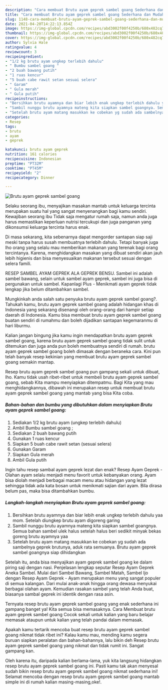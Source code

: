 ```yaml
---
description: "Cara membuat Brutu ayam geprek sambel goang Sederhana dan Mudah Dibuat"
title: "Cara membuat Brutu ayam geprek sambel goang Sederhana dan Mudah Dibuat"
slug: 1148-cara-membuat-brutu-ayam-geprek-sambel-goang-sederhana-dan-mudah-dibuat
date: 2021-04-20T14:22:13.854Z
image: https://img-global.cpcdn.com/recipes/abd3002f00f4250b/680x482cq70/brutu-ayam-geprek-sambel-goang-foto-resep-utama.jpg
thumbnail: https://img-global.cpcdn.com/recipes/abd3002f00f4250b/680x482cq70/brutu-ayam-geprek-sambel-goang-foto-resep-utama.jpg
cover: https://img-global.cpcdn.com/recipes/abd3002f00f4250b/680x482cq70/brutu-ayam-geprek-sambel-goang-foto-resep-utama.jpg
author: Sylvia Hale
ratingvalue: 4
reviewcount: 3
recipeingredient:
- "1/2 kg brutu ayam ungkep terlebih dahulu"
- " Bumbu sambel goang "
- "2 buah bawang putih"
- "1 ruas kencur"
- "5 buah cabe rawit setan sesuai selera"
- " Garam"
- " Gula merah"
- " Gula putih"
recipeinstructions:
- "Bersihkan brutu ayamnya dan biar lebih enak ungkep terlebih dahulu yaa mom. Setelah diungkep brutu ayam digoreng garing"
- "Sambil nunggu brutu ayamnya mateng kita siapkan sambel goangnya. Semua bahan sambel ulek halus setelah halus beri sedikit minyak bekas goreng brutu ayamnya yaa"
- "Setelah brutu ayam matang masukkan ke cobekan yg sudah ada sambelnya geprek brutunya, aduk rata semuanya. Brutu ayam geprek sambel goangnya siap dihidangkan"
categories:
- Resep
tags:
- brutu
- ayam
- geprek

katakunci: brutu ayam geprek 
nutrition: 161 calories
recipecuisine: Indonesian
preptime: "PT32M"
cooktime: "PT45M"
recipeyield: "2"
recipecategory: Dinner

---
```



![Brutu ayam geprek sambel goang](https://img-global.cpcdn.com/recipes/abd3002f00f4250b/680x482cq70/brutu-ayam-geprek-sambel-goang-foto-resep-utama.jpg)

Selaku seorang ibu, menyajikan masakan mantab untuk keluarga tercinta merupakan suatu hal yang sangat menyenangkan bagi kamu sendiri. Kewajiban seorang ibu Tidak saja mengatur rumah saja, namun anda juga harus memastikan keperluan nutrisi tercukupi dan juga panganan yang dikonsumsi keluarga tercinta harus enak.

Di masa  sekarang, kita sebenarnya dapat mengorder santapan siap saji meski tanpa harus susah membuatnya terlebih dahulu. Tetapi banyak juga lho orang yang selalu mau memberikan makanan yang terenak bagi orang tercintanya. Karena, menghidangkan masakan yang dibuat sendiri akan jauh lebih higienis dan bisa menyesuaikan makanan tersebut sesuai dengan selera famili. 

RESEP SAMBEL AYAM GEPREK ALA GEPREK BENSU. Sambel ini adalah sambel bawang, selain untuk sambel ayam geprek, sambel ini juga bisa di pergunakan untuk sambel. Kapanlagi Plus - Menikmati ayam geprek tidak lengkap jika belum ditambahkan sambel.

Mungkinkah anda salah satu penyuka brutu ayam geprek sambel goang?. Tahukah kamu, brutu ayam geprek sambel goang adalah hidangan khas di Indonesia yang sekarang disenangi oleh orang-orang dari hampir setiap daerah di Indonesia. Kamu bisa membuat brutu ayam geprek sambel goang buatan sendiri di rumahmu dan boleh dijadikan santapan kegemaranmu di hari liburmu.

Kalian jangan bingung jika kamu ingin mendapatkan brutu ayam geprek sambel goang, karena brutu ayam geprek sambel goang tidak sulit untuk ditemukan dan juga anda pun boleh membuatnya sendiri di rumah. brutu ayam geprek sambel goang boleh dimasak dengan beraneka cara. Kini pun telah banyak resep kekinian yang membuat brutu ayam geprek sambel goang semakin mantap.

Resep brutu ayam geprek sambel goang pun gampang sekali untuk dibuat, lho. Kamu tidak usah ribet-ribet untuk membeli brutu ayam geprek sambel goang, sebab Kita mampu menyiapkan ditempatmu. Bagi Kita yang mau menghidangkannya, dibawah ini merupakan resep untuk membuat brutu ayam geprek sambel goang yang mantab yang bisa Kita coba.

<!--inarticleads1-->

##### Bahan-bahan dan bumbu yang dibutuhkan dalam menyiapkan Brutu ayam geprek sambel goang:

1. Sediakan 1/2 kg brutu ayam (ungkep terlebih dahulu)
1. Ambil  Bumbu sambel goang ;
1. Sediakan 2 buah bawang putih
1. Gunakan 1 ruas kencur
1. Siapkan 5 buah cabe rawit setan (sesuai selera)
1. Gunakan  Garam
1. Siapkan  Gula merah
1. Ambil  Gula putih


Ingin tahu resep sambal ayam geprek lezat dan enak? Resep Ayam Geprek - Olahan ayam selalu menjadi menu favorit untuk kebanyakan orang. Ayam bisa diolah menjadi berbagai macam menu atau hidangan yang lezat sehingga tidak ada kata bosan untuk menikmati sajian dari ayam. Bila dirasa belum pas, maka bisa ditambahkan bumbu. 

<!--inarticleads2-->

##### Langkah-langkah menyiapkan Brutu ayam geprek sambel goang:

1. Bersihkan brutu ayamnya dan biar lebih enak ungkep terlebih dahulu yaa mom. Setelah diungkep brutu ayam digoreng garing
1. Sambil nunggu brutu ayamnya mateng kita siapkan sambel goangnya. Semua bahan sambel ulek halus setelah halus beri sedikit minyak bekas goreng brutu ayamnya yaa
1. Setelah brutu ayam matang masukkan ke cobekan yg sudah ada sambelnya geprek brutunya, aduk rata semuanya. Brutu ayam geprek sambel goangnya siap dihidangkan


Setelah itu, anda bisa menyajikan ayam geprek sambel goang ke dalam piring saji dengan nasi. Penjelasan lengkap seputar Resep Ayam Geprek Aneka Sambel. Mulai dari Sambel Bawang, Sambel Matah, Sambel Ijo dengan Resep Ayam Geprek - Ayam merupakan menu yang sangat populer di semua kalangan. Dari mulai anak-anak hingga orang dewasa menyukai berbagai olahan ayam. Kemudian rasakan sambel yang telah Anda buat, biasanya sambal geprek ini identik dengan rasa asin. 

Ternyata resep brutu ayam geprek sambel goang yang enak sederhana ini gampang banget ya! Kita semua bisa memasaknya. Cara Membuat brutu ayam geprek sambel goang Cocok sekali untuk kalian yang baru belajar memasak ataupun untuk kalian yang telah pandai dalam memasak.

Apakah kamu tertarik mencoba buat resep brutu ayam geprek sambel goang nikmat tidak ribet ini? Kalau kamu mau, mending kamu segera buruan siapkan peralatan dan bahan-bahannya, lalu bikin deh Resep brutu ayam geprek sambel goang yang nikmat dan tidak rumit ini. Sangat gampang kan. 

Oleh karena itu, daripada kalian berlama-lama, yuk kita langsung hidangkan resep brutu ayam geprek sambel goang ini. Pasti kamu tak akan menyesal sudah bikin resep brutu ayam geprek sambel goang nikmat sederhana ini! Selamat mencoba dengan resep brutu ayam geprek sambel goang mantab simple ini di rumah kalian masing-masing,oke!.

